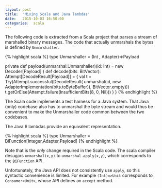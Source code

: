 ```yaml
---
layout: post
title:  "Mixing Scala and Java lambdas"
date:   2015-10-03 16:50:00
categories:  scala 
---
```


The following code is extracted from a Scala project that parses a stream of marshalled binary
messages. The code that actually unmarshals the bytes is defined by ```Unmarshaller```.

{% highlight scala %}
type Unmarshaller = (Int , Adapter)=>Payload

private def payload(unmarshal:Unmarshaller)(id: Int) = new Decoder[Payload] {
   def decode(bits: BitVector): Attempt[DecodeResult[Payload]] = {
     val t = Try(Attempt.successful(DecodeResult(
       unmarshal(id,
         new AdapterImplementation(bits.toByteBuffer)),
       BitVector.empty)))
     t.getOrElse(Attempt.failure(InsufficientBits(8, 0, Nil)))
   }
}
{% endhighlight %}

The Scala code implements a test harness for a Java system. That Java (only) codebase also has to 
unmarshal the byte stream and would thus be convenient to make the Unmarshaller code common 
between the two codebases.

The Java 8 lambdas provide an equivalent representation.

{% highlight scala %}
type Unmarshaller = BiFunction[Integer,Adapter,Payload]
{% endhighlight %}

Note that is the _only_ change required in the Scala code. The scala compiler desugars
```unmarshal(x,y)``` to ```unmarshal.apply(x,y)```, which corresponds to the ```BiFunction``` API.

Unfortunately, the Java API does not consistently use ```apply```, so this syntactic convenience
is limited. For example ```(Int)=>Unit``` corresponds to ```Consumer<Unit>```, whose API 
defines an ```accept``` method.

